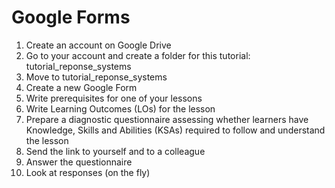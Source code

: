 # Google Forms

1. Create an account on Google Drive
2. Go to your account and create a folder for this tutorial: tutorial_reponse_systems
3. Move to tutorial_reponse_systems
4. Create a new Google Form
5. Write prerequisites for one of your lessons
6. Write Learning Outcomes (LOs) for the lesson
7. Prepare a diagnostic questionnaire assessing whether learners have Knowledge, Skills and Abilities (KSAs) required to follow and understand the lesson
8. Send the link to yourself and to a colleague
9. Answer the questionnaire
10. Look at responses (on the fly)
